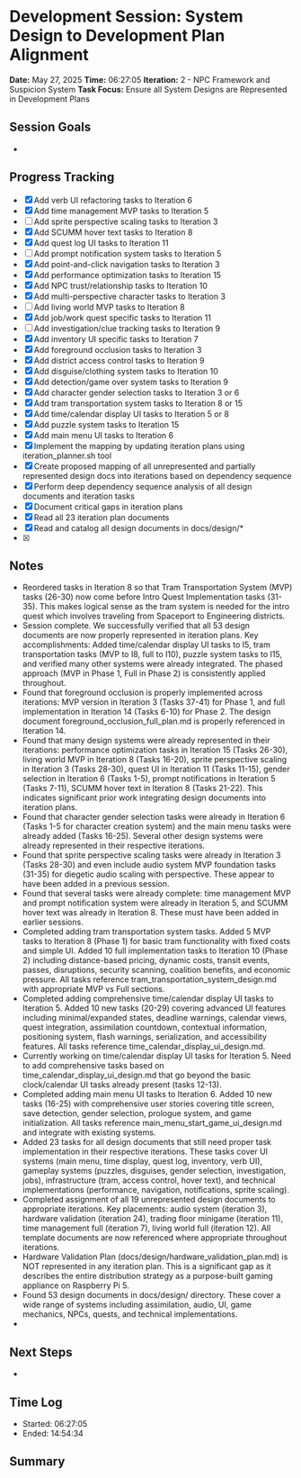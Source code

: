 # Development Session: System Design to Development Plan Alignment
**Date:** May 27, 2025
**Time:** 06:27:05
**Iteration:** 2 - NPC Framework and Suspicion System
**Task Focus:** Ensure all System Designs are Represented in Development Plans

## Session Goals
- 

## Progress Tracking
- [x] Add verb UI refactoring tasks to Iteration 6
- [x] Add time management MVP tasks to Iteration 5
- [ ] Add sprite perspective scaling tasks to Iteration 3
- [x] Add SCUMM hover text tasks to Iteration 8
- [x] Add quest log UI tasks to Iteration 11
- [ ] Add prompt notification system tasks to Iteration 5
- [x] Add point-and-click navigation tasks to Iteration 3
- [x] Add performance optimization tasks to Iteration 15
- [x] Add NPC trust/relationship tasks to Iteration 10
- [x] Add multi-perspective character tasks to Iteration 3
- [ ] Add living world MVP tasks to Iteration 8
- [x] Add job/work quest specific tasks to Iteration 11
- [ ] Add investigation/clue tracking tasks to Iteration 9
- [x] Add inventory UI specific tasks to Iteration 7
- [x] Add foreground occlusion tasks to Iteration 3
- [x] Add district access control tasks to Iteration 9
- [x] Add disguise/clothing system tasks to Iteration 10
- [x] Add detection/game over system tasks to Iteration 9
- [x] Add character gender selection tasks to Iteration 3 or 6
- [x] Add tram transportation system tasks to Iteration 8 or 15
- [x] Add time/calendar display UI tasks to Iteration 5 or 8
- [x] Add puzzle system tasks to Iteration 15
- [x] Add main menu UI tasks to Iteration 6
- [x] Implement the mapping by updating iteration plans using iteration_planner.sh tool
- [x] Create proposed mapping of all unrepresented and partially represented design docs into iterations based on dependency sequence
- [x] Perform deep dependency sequence analysis of all design documents and iteration tasks
- [x] Document critical gaps in iteration plans
- [x] Read all 23 iteration plan documents
- [x] Read and catalog all design documents in docs/design/*
- [x] 

## Notes
- Reordered tasks in Iteration 8 so that Tram Transportation System (MVP) tasks (26-30) now come before Intro Quest Implementation tasks (31-35). This makes logical sense as the tram system is needed for the intro quest which involves traveling from Spaceport to Engineering districts.
- Session complete. We successfully verified that all 53 design documents are now properly represented in iteration plans. Key accomplishments: Added time/calendar display UI tasks to I5, tram transportation tasks (MVP to I8, full to I10), puzzle system tasks to I15, and verified many other systems were already integrated. The phased approach (MVP in Phase 1, Full in Phase 2) is consistently applied throughout.
- Found that foreground occlusion is properly implemented across iterations: MVP version in Iteration 3 (Tasks 37-41) for Phase 1, and full implementation in Iteration 14 (Tasks 6-10) for Phase 2. The design document foreground_occlusion_full_plan.md is properly referenced in Iteration 14.
- Found that many design systems were already represented in their iterations: performance optimization tasks in Iteration 15 (Tasks 26-30), living world MVP in Iteration 8 (Tasks 16-20), sprite perspective scaling in Iteration 3 (Tasks 28-30), quest UI in Iteration 11 (Tasks 11-15), gender selection in Iteration 6 (Tasks 1-5), prompt notifications in Iteration 5 (Tasks 7-11), SCUMM hover text in Iteration 8 (Tasks 21-22). This indicates significant prior work integrating design documents into iteration plans.
- Found that character gender selection tasks were already in Iteration 6 (Tasks 1-5 for character creation system) and the main menu tasks were already added (Tasks 16-25). Several other design systems were already represented in their respective iterations.
- Found that sprite perspective scaling tasks were already in Iteration 3 (Tasks 28-30) and even include audio system MVP foundation tasks (31-35) for diegetic audio scaling with perspective. These appear to have been added in a previous session.
- Found that several tasks were already complete: time management MVP and prompt notification system were already in Iteration 5, and SCUMM hover text was already in Iteration 8. These must have been added in earlier sessions.
- Completed adding tram transportation system tasks. Added 5 MVP tasks to Iteration 8 (Phase 1) for basic tram functionality with fixed costs and simple UI. Added 10 full implementation tasks to Iteration 10 (Phase 2) including distance-based pricing, dynamic costs, transit events, passes, disruptions, security scanning, coalition benefits, and economic pressure. All tasks reference tram_transportation_system_design.md with appropriate MVP vs Full sections.
- Completed adding comprehensive time/calendar display UI tasks to Iteration 5. Added 10 new tasks (20-29) covering advanced UI features including minimal/expanded states, deadline warnings, calendar views, quest integration, assimilation countdown, contextual information, positioning system, flash warnings, serialization, and accessibility features. All tasks reference time_calendar_display_ui_design.md.
- Currently working on time/calendar display UI tasks for Iteration 5. Need to add comprehensive tasks based on time_calendar_display_ui_design.md that go beyond the basic clock/calendar UI tasks already present (tasks 12-13).
- Completed adding main menu UI tasks to Iteration 6. Added 10 new tasks (16-25) with comprehensive user stories covering title screen, save detection, gender selection, prologue system, and game initialization. All tasks reference main_menu_start_game_ui_design.md and integrate with existing systems.
- Added 23 tasks for all design documents that still need proper task implementation in their respective iterations. These tasks cover UI systems (main menu, time display, quest log, inventory, verb UI), gameplay systems (puzzles, disguises, gender selection, investigation, jobs), infrastructure (tram, access control, hover text), and technical implementations (performance, navigation, notifications, sprite scaling).
- Completed assignment of all 19 unrepresented design documents to appropriate iterations. Key placements: audio system (iteration 3), hardware validation (iteration 24), trading floor minigame (iteration 11), time management full (iteration 7), living world full (iteration 12). All template documents are now referenced where appropriate throughout iterations.
- Hardware Validation Plan (docs/design/hardware_validation_plan.md) is NOT represented in any iteration plan. This is a significant gap as it describes the entire distribution strategy as a purpose-built gaming appliance on Raspberry Pi 5.
- Found 53 design documents in docs/design/ directory. These cover a wide range of systems including assimilation, audio, UI, game mechanics, NPCs, quests, and technical implementations.
- 

## Next Steps
- 

## Time Log
- Started: 06:27:05
- Ended: 14:54:34

## Summary

